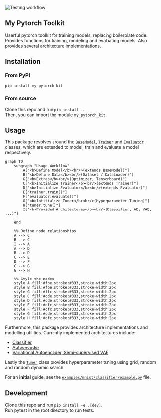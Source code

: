 ![Testing workflow](https://github.com/noahpy/pytorch_toolkit/actions/workflows/ci.yaml/badge.svg)

## My Pytorch Toolkit
Userful pytorch toolkit for training models, replacing boilerplate code.
Provides functions for training, modeling and evaluating models.
Also provides several architecture implementations.

## Installation
### From PyPI

```bash
pip install my-pytorch-kit
```

### From source
Clone this repo and run `pip install .`.  
Then, you can import the module `my_pytorch_kit`.

## Usage

This package revolves around the [`BaseModel`](my_pytorch_kit/model/models.py), [`Trainer`](my_pytorch_kit/train/train.py) and [`Evaluator`](my_pytorch_kit/evaluation/evaluation.py) classes, which are extended to model, train and evaluate a model respectively.  
```mermaid
graph TD
    subgraph "Usage Workflow"
        A["<b>Define Model</b><br/>(extends BaseModel)"]
        B["<b>Define Data</b><br/>(Dataset / DataLoader)"]
        G["<b>Extras</b><br/>(Optimizer, Tensorboard)"]
        C["<b>Initialize Trainer</b><br/>(extends Trainer)"]
        D["<b>Initialize Evaluator</b><br/>(extends Evaluator)"]
        E["trainer.train()"]
        F["evaluator.evaluate()"]
        G["<b>Intitialize Tuner</b><br/>(Hyperparameter Tuning)"]
        H["tuner.tune()"]
        I["<b>Provided Architectures</b><br/>(Classifier, AE, VAE, ...)"]

    end

    %% Define node relationships
    A --> C
    B --> C
    I --> A
    A --> D
    B --> D
    C --> E
    D --> F
    C --> G
    G --> H

    %% Style the nodes
    style A fill:#fbe,stroke:#333,stroke-width:2px
    style B fill:#fbe,stroke:#333,stroke-width:2px
    style G fill:#ffc,stroke:#333,stroke-width:2px
    style C fill:#cde,stroke:#333,stroke-width:2px
    style D fill:#cde,stroke:#333,stroke-width:2px
    style E fill:#cfc,stroke:#333,stroke-width:2px
    style F fill:#cfc,stroke:#333,stroke-width:2px
    style G fill:#cde,stroke:#333,stroke-width:2px
    style H fill:#cfc,stroke:#333,stroke-width:2px
```

Furthermore, this package provides architecture implementations and modelling utilities.
Currently implemented architectures include:
- [Classifier](docs/models/classifier.md)
- [Autoencoder](docs/models/ae.md)
- [Variational Autoencoder, Semi-supervised VAE](docs/models/vae.md)

Lastly the [`Tuner`](my_pytorch_kit/train/tune.py) class provides hyperparameter tuning using grid, random and random dynamic search.

For an **initial** guide, see the [`examples/mnist/classifier/example.py`](examples/mnist/classifier/example.py) file.


## Development
Clone this repo and run `pip install -e .[dev]`.  
Run pytest in the root directory to run tests.  

